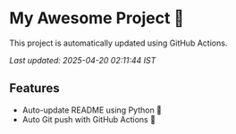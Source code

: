 # My Awesome Project 🚀

This project is automatically updated using GitHub Actions.

_Last updated: 2025-04-20 02:11:44 IST_

## Features
- Auto-update README using Python 🐍
- Auto Git push with GitHub Actions 🤖
